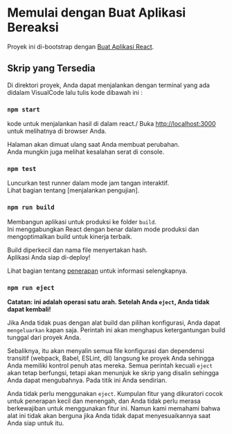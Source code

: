 # Memulai dengan Buat Aplikasi Bereaksi

Proyek ini di-bootstrap dengan [Buat Aplikasi React](https://github.com/facebook/create-react-app).

## Skrip yang Tersedia

Di direktori proyek, Anda dapat menjalankan dengan terminal yang ada didalam VisualCode lalu tulis kode dibawah ini :

### `npm start`

kode untuk menjalankan hasil di dalam react./
Buka [http://localhost:3000](http://localhost:3000) untuk melihatnya di browser Anda.

Halaman akan dimuat ulang saat Anda membuat perubahan.\
Anda mungkin juga melihat kesalahan serat di console.

### `npm test`

Luncurkan test runner dalam mode jam tangan interaktif.\
Lihat bagian tentang [menjalankan pengujian].

### `npm run build`

Membangun aplikasi untuk produksi ke folder `build`.\
Ini menggabungkan React dengan benar dalam mode produksi dan mengoptimalkan build untuk kinerja terbaik.

Build diperkecil dan nama file menyertakan hash.\
Aplikasi Anda siap di-deploy!

Lihat bagian tentang [penerapan](https://facebook.github.io/create-react-app/docs/deployment) untuk informasi selengkapnya.

### `npm run eject`

**Catatan: ini adalah operasi satu arah. Setelah Anda `eject`, Anda tidak dapat kembali!**

Jika Anda tidak puas dengan alat build dan pilihan konfigurasi, Anda dapat `mengeluarkan` kapan saja. Perintah ini akan menghapus ketergantungan build tunggal dari proyek Anda.

Sebaliknya, itu akan menyalin semua file konfigurasi dan dependensi transitif (webpack, Babel, ESLint, dll) langsung ke proyek Anda sehingga Anda memiliki kontrol penuh atas mereka. Semua perintah kecuali `eject` akan tetap berfungsi, tetapi akan menunjuk ke skrip yang disalin sehingga Anda dapat mengubahnya. Pada titik ini Anda sendirian.

Anda tidak perlu menggunakan `eject`. Kumpulan fitur yang dikuratori cocok untuk penerapan kecil dan menengah, dan Anda tidak perlu merasa berkewajiban untuk menggunakan fitur ini. Namun kami memahami bahwa alat ini tidak akan berguna jika Anda tidak dapat menyesuaikannya saat Anda siap untuk itu.

